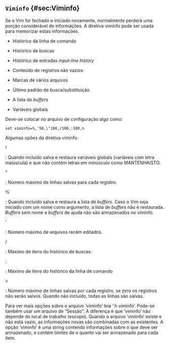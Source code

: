 `Viminfo` {#sec:Viminfo}
---------

Se o Vim for fechado e iniciado novamente, normalmente perderá uma
porção considerável de informações. A diretiva viminfo pode
ser usada para memorizar estas informações.

-   Histórico da linha de comando

-   Histórico de buscas

-   Histórico de entradas *input-line history*

-   Conteúdo de registros não vazios

-   Marcas de vários arquivos

-   Último padrão de busca/substituição

-   A lista de *buffers*

-   Variáveis globais

Deve-se colocar no arquivo de configuração algo como:

    set viminfo=%,'50,\"100,/100,:100,n

Algumas opões da diretiva viminfo:

!

:   Quando incluído salva e restaura variáveis globais (variáveis com
    letra maiúscula) e que não contém letras em minúsculo como
    MANTENHAISTO.

"

:   Número máximo de linhas salvas para cada registro.

%

:   Quando incluído salva e restaura a lista de *buffers*.
    Caso o Vim seja iniciado com um nome como argumento, a lista de
    *buffers* não é restaurada. *Buffers* sem
    nome e *buffers* de ajuda não são armazenados no
    viminfo.

’

:   Número máximo de arquivos recém editados.

/

:   Máximo de itens do histórico de buscas.

:

:   Máximo de itens do histórico da linha de comando

\<

:   Número máximo de linhas salvas por cada registro, se zero os
    registros não serão salvos. Quando não incluído, todas as linhas são
    salvas.

Para ver mais opções sobre o arquivo ‘viminfo’ leia
‘:h viminfo’. Pode-se também usar um arquivo de “Sessão”. A
diferença é que ‘viminfo’ não depende do local de trabalho
(escopo). Quando o arquivo ‘viminfo’ existe e não está
vazio, as informações novas são combinadas com as existentes. A opção
‘viminfo’ é uma string contendo informações sobre o que
deve ser armazenado, e contém limites de o quanto vai ser armazenado
para cada item.

[^1]: Algumas informações, no entanto, são automaticamente armazenadas
    no arquivo viminfo; veja :h viminfo

